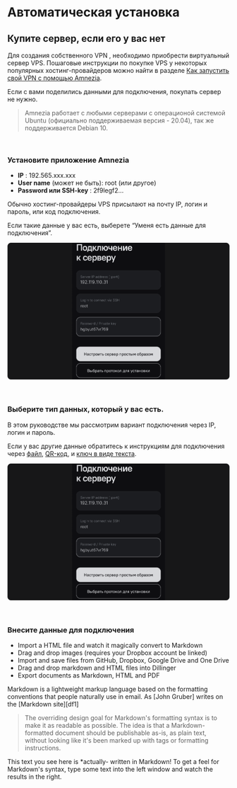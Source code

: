 # Автоматическая установка
## Купите сервер, если его у вас нет

Для создания собственного  VPN , необходимо приобрести виртуальный сервер VPS. Пошаговые инструкции по покупке VPS  у некоторых популярных хостинг-провайдеров можно найти в разделе [Как запустить свой VPN c помощью Amnezia].

Если с вами поделились данными для подключения, покупать сервер не нужно.

> Amnezia работает с любыми серверами с операционой системой Ubuntu (официально поддерживаемая версия - 20.04), так же поддерживается Debian 10.

&nbsp;

### Установите приложение Amnezia

- **IP** : 192.565.ххx.xxx
- **User name** (может не быть): root  (или  другое)
- **Password или SSH-key** : 2f9legf2...

Обычно хостинг-провайдеры VPS  присылают на почту IP, логин и пароль, или код подключения.

Если такие данные у вас есть, выберете “Уменя есть данные для подключения”.

![instruction 2](https://raw.githubusercontent.com/Aftershock669/amnezia-open-docs/master/docs/ru/instructions/manual-install/img/1.png)

&nbsp;

### Выберите  тип данных, который у вас есть.

В этом руководстве мы рассмотрим вариант подключения через IP, логин и пароль. 

Если у  вас другие данные  обратитесь к инструкциям для подключения через [файл], [QR-код], и [ключ в виде текста].

![instruction 1](https://raw.githubusercontent.com/Aftershock669/amnezia-open-docs/master/docs/ru/instructions/manual-install/img/1.png)

&nbsp;

### Внесите данные для подключения

- Import a HTML file and watch it magically convert to Markdown
- Drag and drop images (requires your Dropbox account be linked)
- Import and save files from GitHub, Dropbox, Google Drive and One Drive
- Drag and drop markdown and HTML files into Dillinger
- Export documents as Markdown, HTML and PDF

Markdown is a lightweight markup language based on the formatting conventions
that people naturally use in email.
As [John Gruber] writes on the [Markdown site][df1]

> The overriding design goal for Markdown's
> formatting syntax is to make it as readable
> as possible. The idea is that a
> Markdown-formatted document should be
> publishable as-is, as plain text, without
> looking like it's been marked up with tags
> or formatting instructions.

This text you see here is *actually- written in Markdown! To get a feel
for Markdown's syntax, type some text into the left window and
watch the results in the right.

[amnezia-site-ext-link]: https://amnezia-web-nx1r.vercel.app
[about-int-link]: /about
[Как запустить свой VPN c помощью Amnezia]: https://amnezia-web-nx1r.vercel.app
[файл]: /about
[QR-код]: /about
[ключ в виде текста]: /about
